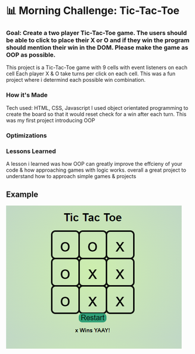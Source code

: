 # 📊 Morning Challenge: Tic-Tac-Toe

### Goal: Create a two player Tic-Tac-Toe game. The users should be able to click to place their X or O and if they win the program should mention their win in the DOM. Please make the game as OOP as possible.

This project is a Tic-Tac-Toe game with 9 cells with event listeners on each cell
Each player X & O take turns per click on each cell. 
This was a fun project where i determind each possible win combination.

### How it's Made
Tech used: HTML, CSS, Javascript
I used object orientated programming to create the board so that it would reset check for a win after each turn. This was my first project introducing OOP
### Optimizations

### Lessons Learned
A lesson i learned was how OOP can greatly improve the effcieny of your code & how approaching games with logic works. overall a great project to understand how to approach simple games & projects

## Example
![Image Alt Text](./img/tictac.PNG)
